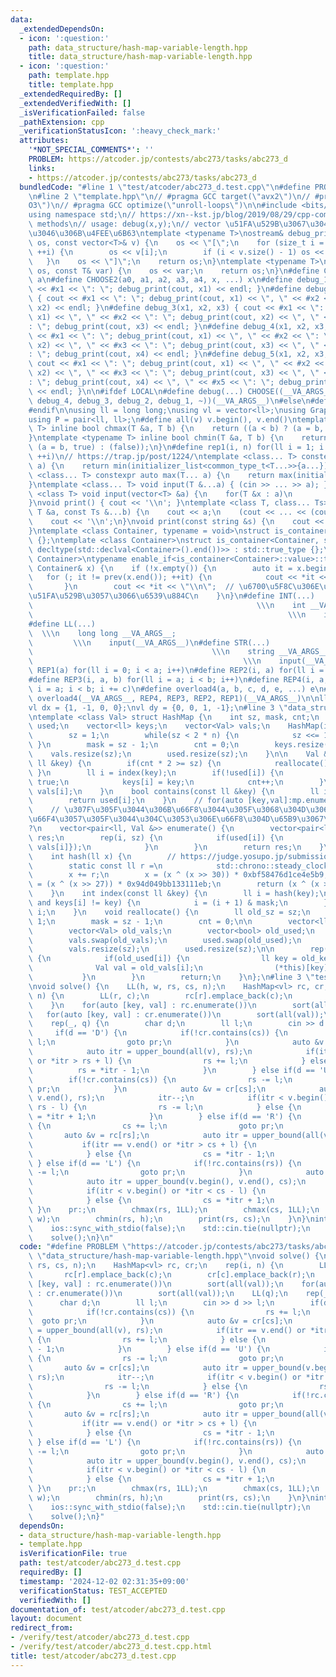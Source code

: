 ```yaml
---
data:
  _extendedDependsOn:
  - icon: ':question:'
    path: data_structure/hash-map-variable-length.hpp
    title: data_structure/hash-map-variable-length.hpp
  - icon: ':question:'
    path: template.hpp
    title: template.hpp
  _extendedRequiredBy: []
  _extendedVerifiedWith: []
  _isVerificationFailed: false
  _pathExtension: cpp
  _verificationStatusIcon: ':heavy_check_mark:'
  attributes:
    '*NOT_SPECIAL_COMMENTS*': ''
    PROBLEM: https://atcoder.jp/contests/abc273/tasks/abc273_d
    links:
    - https://atcoder.jp/contests/abc273/tasks/abc273_d
  bundledCode: "#line 1 \"test/atcoder/abc273_d.test.cpp\"\n#define PROBLEM \"https://atcoder.jp/contests/abc273/tasks/abc273_d\"\
    \n#line 2 \"template.hpp\"\n// #pragma GCC target(\"avx2\")\n// #pragma GCC optimize(\"\
    O3\")\n// #pragma GCC optimize(\"unroll-loops\")\n\n#include <bits/stdc++.h>\n\
    using namespace std;\n// https://xn--kst.jp/blog/2019/08/29/cpp-comp/\n// debug\
    \ methods\n// usage: debug(x,y);\n// vector \u51FA\u529B\u3067\u304D\u308B\u3088\
    \u3046\u306B\u4FEE\u6B63\ntemplate <typename T>\nostream& debug_print(ostream&\
    \ os, const vector<T>& v) {\n    os << \"[\";\n    for (size_t i = 0; i < v.size();\
    \ ++i) {\n        os << v[i];\n        if (i < v.size() - 1) os << \", \";\n \
    \   }\n    os << \"]\";\n    return os;\n}\ntemplate <typename T>\nostream& debug_print(ostream&\
    \ os, const T& var) {\n    os << var;\n    return os;\n}\n#define CHOOSE(a) CHOOSE2\
    \ a\n#define CHOOSE2(a0, a1, a2, a3, a4, x, ...) x\n#define debug_1(x1) { cout\
    \ << #x1 << \": \"; debug_print(cout, x1) << endl; }\n#define debug_2(x1, x2)\
    \ { cout << #x1 << \": \"; debug_print(cout, x1) << \", \" << #x2 << \": \"; debug_print(cout,\
    \ x2) << endl; }\n#define debug_3(x1, x2, x3) { cout << #x1 << \": \"; debug_print(cout,\
    \ x1) << \", \" << #x2 << \": \"; debug_print(cout, x2) << \", \" << #x3 << \"\
    : \"; debug_print(cout, x3) << endl; }\n#define debug_4(x1, x2, x3, x4) { cout\
    \ << #x1 << \": \"; debug_print(cout, x1) << \", \" << #x2 << \": \"; debug_print(cout,\
    \ x2) << \", \" << #x3 << \": \"; debug_print(cout, x3) << \", \" << #x4 << \"\
    : \"; debug_print(cout, x4) << endl; }\n#define debug_5(x1, x2, x3, x4, x5) {\
    \ cout << #x1 << \": \"; debug_print(cout, x1) << \", \" << #x2 << \": \"; debug_print(cout,\
    \ x2) << \", \" << #x3 << \": \"; debug_print(cout, x3) << \", \" << #x4 << \"\
    : \"; debug_print(cout, x4) << \", \" << #x5 << \": \"; debug_print(cout, x5)\
    \ << endl; }\n\n#ifdef LOCAL\n#define debug(...) CHOOSE((__VA_ARGS__, debug_5,\
    \ debug_4, debug_3, debug_2, debug_1, ~))(__VA_ARGS__)\n#else\n#define debug(...)\n\
    #endif\n\nusing ll = long long;\nusing vl = vector<ll>;\nusing Graph = vector<vector<ll>>;\n\
    using P = pair<ll, ll>;\n#define all(v) v.begin(), v.end()\ntemplate <typename\
    \ T> inline bool chmax(T &a, T b) {\n    return ((a < b) ? (a = b, true) : (false));\n\
    }\ntemplate <typename T> inline bool chmin(T &a, T b) {\n    return ((a > b) ?\
    \ (a = b, true) : (false));\n}\n#define rep1(i, n) for(ll i = 1; i <= ((ll)n);\
    \ ++i)\n// https://trap.jp/post/1224/\ntemplate <class... T> constexpr auto min(T...\
    \ a) {\n    return min(initializer_list<common_type_t<T...>>{a...});\n}\ntemplate\
    \ <class... T> constexpr auto max(T... a) {\n    return max(initializer_list<common_type_t<T...>>{a...});\n\
    }\ntemplate <class... T> void input(T &...a) { (cin >> ... >> a); }\ntemplate\
    \ <class T> void input(vector<T> &a) {\n    for(T &x : a)\n        cin >> x;\n\
    }\nvoid print() { cout << '\\n'; }\ntemplate <class T, class... Ts> void print(const\
    \ T &a, const Ts &...b) {\n    cout << a;\n    (cout << ... << (cout << ' ', b));\n\
    \    cout << '\\n';\n}\nvoid print(const string &s) {\n    cout << s << '\\n';\n\
    }\ntemplate <class Container, typename = void>\nstruct is_container : std::false_type\
    \ {};\ntemplate <class Container>\nstruct is_container<Container, std::void_t<decltype(std::declval<Container>().begin()),\
    \ decltype(std::declval<Container>().end())>> : std::true_type {};\ntemplate <class\
    \ Container>\ntypename enable_if<is_container<Container>::value>::type print(const\
    \ Container& x) {\n    if (!x.empty()) {\n        auto it = x.begin();\n     \
    \   for (; it != prev(x.end()); ++it) {\n            cout << *it << \" \";\n \
    \       }\n        cout << *it << \"\\n\";  // \u6700\u5F8C\u306E\u8981\u7D20\u3092\
    \u51FA\u529B\u3057\u3066\u6539\u884C\n    }\n}\n#define INT(...)             \
    \                                                  \\\n    int __VA_ARGS__;  \
    \                                                         \\\n    input(__VA_ARGS__)\n\
    #define LL(...)                                                              \
    \  \\\n    long long __VA_ARGS__;                                            \
    \         \\\n    input(__VA_ARGS__)\n#define STR(...)                       \
    \                                        \\\n    string __VA_ARGS__;         \
    \                                               \\\n    input(__VA_ARGS__)\n#define\
    \ REP1(a) for(ll i = 0; i < a; i++)\n#define REP2(i, a) for(ll i = 0; i < a; i++)\n\
    #define REP3(i, a, b) for(ll i = a; i < b; i++)\n#define REP4(i, a, b, c) for(ll\
    \ i = a; i < b; i += c)\n#define overload4(a, b, c, d, e, ...) e\n#define rep(...)\
    \ overload4(__VA_ARGS__, REP4, REP3, REP2, REP1)(__VA_ARGS__)\n\nll inf = 3e18;\n\
    vl dx = {1, -1, 0, 0};\nvl dy = {0, 0, 1, -1};\n#line 3 \"data_structure/hash-map-variable-length.hpp\"\
    \ntemplate <class Val> struct HashMap {\n    int sz, mask, cnt;\n    vector<bool>\
    \ used;\n    vector<ll> keys;\n    vector<Val> vals;\n    HashMap(int n = 1) {\n\
    \        sz = 1;\n        while(sz < 2 * n) {\n            sz <<= 1;\n       \
    \ }\n        mask = sz - 1;\n        cnt = 0;\n        keys.resize(sz);\n    \
    \    vals.resize(sz);\n        used.resize(sz);\n    }\n\n    Val &operator[](const\
    \ ll &key) {\n        if(cnt * 2 >= sz) {\n            reallocate();\n       \
    \ }\n        ll i = index(key);\n        if(!used[i]) {\n            used[i] =\
    \ true;\n            keys[i] = key;\n            cnt++;\n        }\n        return\
    \ vals[i];\n    }\n    bool contains(const ll &key) {\n        ll i = index(key);\n\
    \        return used[i];\n    }\n    // for(auto [key,val]:mp.enumerate()){}\n\
    \    // \u307F\u305F\u3044\u306B\u66F8\u3044\u305F\u3068\u304D\u306Bval\u3092\u5909\
    \u66F4\u3057\u305F\u3044\u304C\u3053\u306E\u66F8\u304D\u65B9\u3067\u3044\u3044\
    ?\n    vector<pair<ll, Val &>> enumerate() {\n        vector<pair<ll, Val &>>\
    \ res;\n        rep(i, sz) {\n            if(used[i]) {\n                res.push_back({keys[i],\
    \ vals[i]});\n            }\n        }\n        return res;\n    }\n  private:\n\
    \    int hash(ll x) {\n        // https://judge.yosupo.jp/submission/186759\n\
    \        static const ll r =\n            std::chrono::steady_clock::now().time_since_epoch().count();\n\
    \        x += r;\n        x = (x ^ (x >> 30)) * 0xbf58476d1ce4e5b9;\n        x\
    \ = (x ^ (x >> 27)) * 0x94d049bb133111eb;\n        return (x ^ (x >> 31)) & mask;\n\
    \    }\n    int index(const ll &key) {\n        ll i = hash(key);\n        while(used[i]\
    \ and keys[i] != key) {\n            i = (i + 1) & mask;\n        }\n        return\
    \ i;\n    }\n    void reallocate() {\n        ll old_sz = sz;\n        sz <<=\
    \ 1;\n        mask = sz - 1;\n        cnt = 0;\n\n        vector<ll> old_keys;\n\
    \        vector<Val> old_vals;\n        vector<bool> old_used;\n        keys.swap(old_keys);\n\
    \        vals.swap(old_vals);\n        used.swap(old_used);\n        keys.resize(sz);\n\
    \        vals.resize(sz);\n        used.resize(sz);\n\n        rep(i, old_sz)\
    \ {\n            if(old_used[i]) {\n                ll key = old_keys[i];\n  \
    \              Val val = old_vals[i];\n                (*this)[key] = val;\n \
    \           }\n        }\n        return;\n    }\n};\n#line 3 \"test/atcoder/abc273_d.test.cpp\"\
    \nvoid solve() {\n    LL(h, w, rs, cs, n);\n    HashMap<vl> rc, cr;\n    rep(i,\
    \ n) {\n        LL(r, c);\n        rc[r].emplace_back(c);\n        cr[c].emplace_back(r);\n\
    \    }\n    for(auto [key, val] : rc.enumerate())\n        sort(all(val));\n \
    \   for(auto [key, val] : cr.enumerate())\n        sort(all(val));\n    LL(q);\n\
    \    rep(_, q) {\n        char d;\n        ll l;\n        cin >> d >> l;\n   \
    \     if(d == 'D') {\n            if(!cr.contains(cs)) {\n                rs +=\
    \ l;\n                goto pr;\n            }\n            auto &v = cr[cs];\n\
    \            auto itr = upper_bound(all(v), rs);\n            if(itr == v.end()\
    \ or *itr > rs + l) {\n                rs += l;\n            } else {\n      \
    \          rs = *itr - 1;\n            }\n        } else if(d == 'U') {\n    \
    \        if(!cr.contains(cs)) {\n                rs -= l;\n                goto\
    \ pr;\n            }\n            auto &v = cr[cs];\n            auto itr = upper_bound(v.begin(),\
    \ v.end(), rs);\n            itr--;\n            if(itr < v.begin() or *itr <\
    \ rs - l) {\n                rs -= l;\n            } else {\n                rs\
    \ = *itr + 1;\n            }\n        } else if(d == 'R') {\n            if(!rc.contains(rs))\
    \ {\n                cs += l;\n                goto pr;\n            }\n     \
    \       auto &v = rc[rs];\n            auto itr = upper_bound(all(v), cs);\n \
    \           if(itr == v.end() or *itr > cs + l) {\n                cs += l;\n\
    \            } else {\n                cs = *itr - 1;\n            }\n       \
    \ } else if(d == 'L') {\n            if(!rc.contains(rs)) {\n                cs\
    \ -= l;\n                goto pr;\n            }\n            auto &v = rc[rs];\n\
    \            auto itr = upper_bound(v.begin(), v.end(), cs);\n            itr--;\n\
    \            if(itr < v.begin() or *itr < cs - l) {\n                cs -= l;\n\
    \            } else {\n                cs = *itr + 1;\n            }\n       \
    \ }\n    pr:;\n        chmax(rs, 1LL);\n        chmax(cs, 1LL);\n        chmin(cs,\
    \ w);\n        chmin(rs, h);\n        print(rs, cs);\n    }\n}\nint main() {\n\
    \    ios::sync_with_stdio(false);\n    std::cin.tie(nullptr);\n    cout << std::setprecision(16);\n\
    \    solve();\n}\n"
  code: "#define PROBLEM \"https://atcoder.jp/contests/abc273/tasks/abc273_d\"\n#include\
    \ \"data_structure/hash-map-variable-length.hpp\"\nvoid solve() {\n    LL(h, w,\
    \ rs, cs, n);\n    HashMap<vl> rc, cr;\n    rep(i, n) {\n        LL(r, c);\n \
    \       rc[r].emplace_back(c);\n        cr[c].emplace_back(r);\n    }\n    for(auto\
    \ [key, val] : rc.enumerate())\n        sort(all(val));\n    for(auto [key, val]\
    \ : cr.enumerate())\n        sort(all(val));\n    LL(q);\n    rep(_, q) {\n  \
    \      char d;\n        ll l;\n        cin >> d >> l;\n        if(d == 'D') {\n\
    \            if(!cr.contains(cs)) {\n                rs += l;\n              \
    \  goto pr;\n            }\n            auto &v = cr[cs];\n            auto itr\
    \ = upper_bound(all(v), rs);\n            if(itr == v.end() or *itr > rs + l)\
    \ {\n                rs += l;\n            } else {\n                rs = *itr\
    \ - 1;\n            }\n        } else if(d == 'U') {\n            if(!cr.contains(cs))\
    \ {\n                rs -= l;\n                goto pr;\n            }\n     \
    \       auto &v = cr[cs];\n            auto itr = upper_bound(v.begin(), v.end(),\
    \ rs);\n            itr--;\n            if(itr < v.begin() or *itr < rs - l) {\n\
    \                rs -= l;\n            } else {\n                rs = *itr + 1;\n\
    \            }\n        } else if(d == 'R') {\n            if(!rc.contains(rs))\
    \ {\n                cs += l;\n                goto pr;\n            }\n     \
    \       auto &v = rc[rs];\n            auto itr = upper_bound(all(v), cs);\n \
    \           if(itr == v.end() or *itr > cs + l) {\n                cs += l;\n\
    \            } else {\n                cs = *itr - 1;\n            }\n       \
    \ } else if(d == 'L') {\n            if(!rc.contains(rs)) {\n                cs\
    \ -= l;\n                goto pr;\n            }\n            auto &v = rc[rs];\n\
    \            auto itr = upper_bound(v.begin(), v.end(), cs);\n            itr--;\n\
    \            if(itr < v.begin() or *itr < cs - l) {\n                cs -= l;\n\
    \            } else {\n                cs = *itr + 1;\n            }\n       \
    \ }\n    pr:;\n        chmax(rs, 1LL);\n        chmax(cs, 1LL);\n        chmin(cs,\
    \ w);\n        chmin(rs, h);\n        print(rs, cs);\n    }\n}\nint main() {\n\
    \    ios::sync_with_stdio(false);\n    std::cin.tie(nullptr);\n    cout << std::setprecision(16);\n\
    \    solve();\n}"
  dependsOn:
  - data_structure/hash-map-variable-length.hpp
  - template.hpp
  isVerificationFile: true
  path: test/atcoder/abc273_d.test.cpp
  requiredBy: []
  timestamp: '2024-12-02 02:31:35+09:00'
  verificationStatus: TEST_ACCEPTED
  verifiedWith: []
documentation_of: test/atcoder/abc273_d.test.cpp
layout: document
redirect_from:
- /verify/test/atcoder/abc273_d.test.cpp
- /verify/test/atcoder/abc273_d.test.cpp.html
title: test/atcoder/abc273_d.test.cpp
---
```

